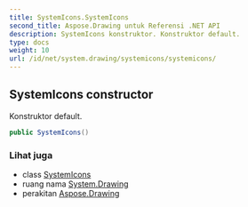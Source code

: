 ```yaml
---
title: SystemIcons.SystemIcons
second_title: Aspose.Drawing untuk Referensi .NET API
description: SystemIcons konstruktor. Konstruktor default.
type: docs
weight: 10
url: /id/net/system.drawing/systemicons/systemicons/
---
```

## SystemIcons constructor

Konstruktor default.

```csharp
public SystemIcons()
```

### Lihat juga

* class [SystemIcons](../)
* ruang nama [System.Drawing](../../systemicons/)
* perakitan [Aspose.Drawing](../../../)


